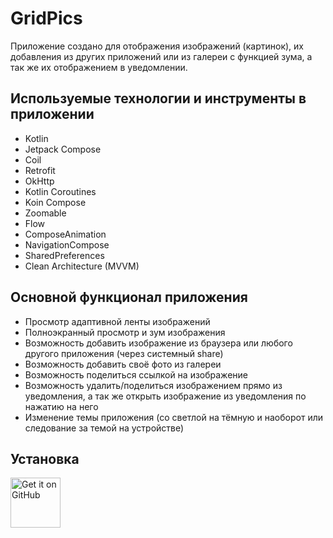 # GridPics
Приложение создано для отображения изображений (картинок), их добавления из других приложений или из галереи с функцией зума, а так же их отображением в уведомлении. 

## Используемые технологии и инструменты в приложении
- Kotlin
- Jetpack Compose
- Coil
- Retrofit
- OkHttp
- Kotlin Coroutines
- Koin Compose
- Zoomable
- Flow
- ComposeAnimation
- NavigationCompose
- SharedPreferences
- Clean Architecture (MVVM)

## Основной функционал приложения
- Просмотр адаптивной ленты изображений
- Полноэкранный просмотр и зум изображения
- Возможность добавить изображение из браузера или любого другого приложения (через системный share)
- Возможность добавить своё фото из галереи
- Возможность поделиться ссылкой на изображение
- Возможность удалить/поделиться изображением прямо из уведомления, а так же открыть изображение из уведомления по нажатию на него
- Изменение темы приложения (со светлой на тёмную и наоборот или  следование за темой на устройстве)

## Установка
[<img src="https://raw.githubusercontent.com/mateusz-bak/openreads/master/doc/github/get-it-on-github.png"
    alt="Get it on GitHub"
    height="80">](https://github.com/zhek1chan/GridPics/releases/tag/v2)

